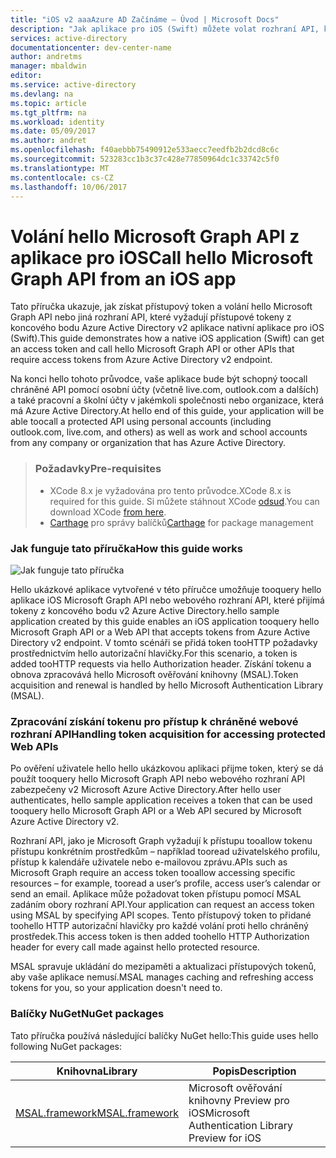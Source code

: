 ```yaml
---
title: "iOS v2 aaaAzure AD Začínáme – Úvod | Microsoft Docs"
description: "Jak aplikace pro iOS (Swift) můžete volat rozhraní API, které vyžadují přístupové tokeny bodem v2 Azure Active Directory"
services: active-directory
documentationcenter: dev-center-name
author: andretms
manager: mbaldwin
editor: 
ms.service: active-directory
ms.devlang: na
ms.topic: article
ms.tgt_pltfrm: na
ms.workload: identity
ms.date: 05/09/2017
ms.author: andret
ms.openlocfilehash: f40aebbb75490912e533aecc7eedfb2b2dcd8c6c
ms.sourcegitcommit: 523283cc1b3c37c428e77850964dc1c33742c5f0
ms.translationtype: MT
ms.contentlocale: cs-CZ
ms.lasthandoff: 10/06/2017
---
```

# <a name="call-hello-microsoft-graph-api-from-an-ios-app"></a><span data-ttu-id="d775d-103">Volání hello Microsoft Graph API z aplikace pro iOS</span><span class="sxs-lookup"><span data-stu-id="d775d-103">Call hello Microsoft Graph API from an iOS app</span></span>

<span data-ttu-id="d775d-104">Tato příručka ukazuje, jak získat přístupový token a volání hello Microsoft Graph API nebo jiná rozhraní API, které vyžadují přístupové tokeny z koncového bodu Azure Active Directory v2 aplikace nativní aplikace pro iOS (Swift).</span><span class="sxs-lookup"><span data-stu-id="d775d-104">This guide demonstrates how a native iOS application (Swift) can get an access token and call hello Microsoft Graph API or other APIs that require access tokens from Azure Active Directory v2 endpoint.</span></span>

<span data-ttu-id="d775d-105">Na konci hello tohoto průvodce, vaše aplikace bude být schopný toocall chráněné API pomocí osobní účty (včetně live.com, outlook.com a dalších) a také pracovní a školní účty v jakémkoli společnosti nebo organizace, která má Azure Active Directory.</span><span class="sxs-lookup"><span data-stu-id="d775d-105">At hello end of this guide, your application will be able toocall a protected API using personal accounts (including outlook.com, live.com, and others) as well as work and school accounts from any company or organization that has Azure Active Directory.</span></span>

> ### <a name="pre-requisites"></a><span data-ttu-id="d775d-106">Požadavky</span><span class="sxs-lookup"><span data-stu-id="d775d-106">Pre-requisites</span></span>
> - <span data-ttu-id="d775d-107">XCode 8.x je vyžadována pro tento průvodce.</span><span class="sxs-lookup"><span data-stu-id="d775d-107">XCode 8.x is required for this guide.</span></span> <span data-ttu-id="d775d-108">Si můžete stáhnout XCode [odsud](https://geo.itunes.apple.com/us/app/xcode/id497799835?mt=12 "XCode stáhnout URL").</span><span class="sxs-lookup"><span data-stu-id="d775d-108">You can download XCode [from here](https://geo.itunes.apple.com/us/app/xcode/id497799835?mt=12 "XCode Download URL").</span></span>
> - <span data-ttu-id="d775d-109">[Carthage](https://github.com/Carthage/Carthage) pro správy balíčků</span><span class="sxs-lookup"><span data-stu-id="d775d-109">[Carthage](https://github.com/Carthage/Carthage) for package management</span></span>

### <a name="how-this-guide-works"></a><span data-ttu-id="d775d-110">Jak funguje tato příručka</span><span class="sxs-lookup"><span data-stu-id="d775d-110">How this guide works</span></span>

![Jak funguje tato příručka](media/active-directory-mobileanddesktopapp-ios-introduction/iosintro.png)

<span data-ttu-id="d775d-112">Hello ukázkové aplikace vytvořené v této příručce umožňuje tooquery hello aplikace iOS Microsoft Graph API nebo webového rozhraní API, které přijímá tokeny z koncového bodu v2 Azure Active Directory.</span><span class="sxs-lookup"><span data-stu-id="d775d-112">hello sample application created by this guide enables an iOS application tooquery hello Microsoft Graph API or a Web API that accepts tokens from Azure Active Directory v2 endpoint.</span></span> <span data-ttu-id="d775d-113">V tomto scénáři se přidá token tooHTTP požadavky prostřednictvím hello autorizační hlavičky.</span><span class="sxs-lookup"><span data-stu-id="d775d-113">For this scenario, a token is added tooHTTP requests via hello Authorization header.</span></span> <span data-ttu-id="d775d-114">Získání tokenu a obnova zpracovává hello Microsoft ověřování knihovny (MSAL).</span><span class="sxs-lookup"><span data-stu-id="d775d-114">Token acquisition and renewal is handled by hello Microsoft Authentication Library (MSAL).</span></span>


### <a name="handling-token-acquisition-for-accessing-protected-web-apis"></a><span data-ttu-id="d775d-115">Zpracování získání tokenu pro přístup k chráněné webové rozhraní API</span><span class="sxs-lookup"><span data-stu-id="d775d-115">Handling token acquisition for accessing protected Web APIs</span></span>

<span data-ttu-id="d775d-116">Po ověření uživatele hello hello ukázkovou aplikaci přijme token, který se dá použít tooquery hello Microsoft Graph API nebo webového rozhraní API zabezpečeny v2 Microsoft Azure Active Directory.</span><span class="sxs-lookup"><span data-stu-id="d775d-116">After hello user authenticates, hello sample application receives a token that can be used tooquery hello Microsoft Graph API or a Web API secured by Microsoft Azure Active Directory v2.</span></span>

<span data-ttu-id="d775d-117">Rozhraní API, jako je Microsoft Graph vyžadují k přístupu tooallow tokenu přístupu konkrétním prostředkům – například tooread uživatelského profilu, přístup k kalendáře uživatele nebo e-mailovou zprávu.</span><span class="sxs-lookup"><span data-stu-id="d775d-117">APIs such as Microsoft Graph require an access token tooallow accessing specific resources – for example, tooread a user’s profile, access user’s calendar or send an email.</span></span> <span data-ttu-id="d775d-118">Aplikace může požadovat token přístupu pomocí MSAL zadáním obory rozhraní API.</span><span class="sxs-lookup"><span data-stu-id="d775d-118">Your application can request an access token using MSAL by specifying API scopes.</span></span> <span data-ttu-id="d775d-119">Tento přístupový token to přidané toohello HTTP autorizační hlavičky pro každé volání proti hello chráněný prostředek.</span><span class="sxs-lookup"><span data-stu-id="d775d-119">This access token is then added toohello HTTP Authorization header for every call made against hello protected resource.</span></span>

<span data-ttu-id="d775d-120">MSAL spravuje ukládání do mezipaměti a aktualizaci přístupových tokenů, aby vaše aplikace nemusí.</span><span class="sxs-lookup"><span data-stu-id="d775d-120">MSAL manages caching and refreshing access tokens for you, so your application doesn't need to.</span></span>


### <a name="nuget-packages"></a><span data-ttu-id="d775d-121">Balíčky NuGet</span><span class="sxs-lookup"><span data-stu-id="d775d-121">NuGet packages</span></span>

<span data-ttu-id="d775d-122">Tato příručka používá následující balíčky NuGet hello:</span><span class="sxs-lookup"><span data-stu-id="d775d-122">This guide uses hello following NuGet packages:</span></span>

|<span data-ttu-id="d775d-123">Knihovna</span><span class="sxs-lookup"><span data-stu-id="d775d-123">Library</span></span>|<span data-ttu-id="d775d-124">Popis</span><span class="sxs-lookup"><span data-stu-id="d775d-124">Description</span></span>|
|---|---|
|[<span data-ttu-id="d775d-125">MSAL.framework</span><span class="sxs-lookup"><span data-stu-id="d775d-125">MSAL.framework</span></span>](https://github.com/AzureAD/microsoft-authentication-library-for-objc)|<span data-ttu-id="d775d-126">Microsoft ověřování knihovny Preview pro iOS</span><span class="sxs-lookup"><span data-stu-id="d775d-126">Microsoft Authentication Library Preview for iOS</span></span>|

